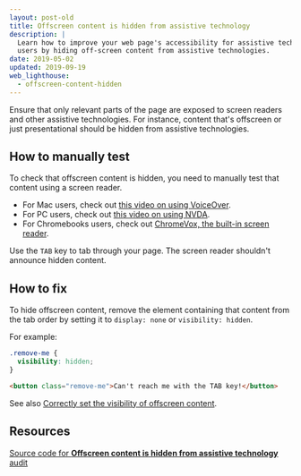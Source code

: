 ```yaml
---
layout: post-old
title: Offscreen content is hidden from assistive technology
description: |
  Learn how to improve your web page's accessibility for assistive technology
  users by hiding off-screen content from assistive technologies.
date: 2019-05-02
updated: 2019-09-19
web_lighthouse:
  - offscreen-content-hidden
---
```


Ensure that only relevant parts of the page are exposed to screen readers and
other assistive technologies.
For instance,
content that's offscreen or just presentational
should be hidden from assistive technologies.

## How to manually test

To check that offscreen content is hidden,
you need to manually test that content using a screen reader.
- For Mac users, check out
[this video on using VoiceOver](https://www.youtube.com/watch?v=5R-6WvAihms&list=PLNYkxOF6rcICWx0C9LVWWVqvHlYJyqw7g&index=6).
- For PC users, check out
[this video on using NVDA](https://www.youtube.com/watch?v=Jao3s_CwdRU&list=PLNYkxOF6rcICWx0C9LVWWVqvHlYJyqw7g&index=4).
- For Chromebooks users, check out
[ChromeVox, the built-in screen reader](https://support.google.com/chromebook/answer/7031755?hl=en).

Use the `TAB` key to tab through your page.
The screen reader shouldn't announce hidden content.

## How to fix

To hide offscreen content,
remove the element containing that content from the
tab order by setting it to `display: none` or `visibility: hidden`.

For example:

```css
.remove-me {
  visibility: hidden;
}
```

```html
<button class="remove-me">Can't reach me with the TAB key!</button>
```

See also [Correctly set the visibility of offscreen content](/keyboard-access/#correctly-set-the-visibility-of-offscreen-content).

## Resources

[Source code for **Offscreen content is hidden from assistive technology** audit](https://github.com/GoogleChrome/lighthouse/blob/ecd10efc8230f6f772e672cd4b05e8fbc8a3112d/lighthouse-core/audits/accessibility/manual/offscreen-content-hidden.js)
